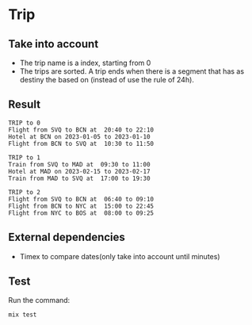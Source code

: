 # Trip

## Take into account

* The trip name is a index, starting from 0
* The trips are sorted. A trip ends when there is a segment that has as destiny the based on (instead of use the rule of 24h).

## Result

```
TRIP to 0
Flight from SVQ to BCN at  20:40 to 22:10
Hotel at BCN on 2023-01-05 to 2023-01-10
Flight from BCN to SVQ at  10:30 to 11:50

TRIP to 1
Train from SVQ to MAD at  09:30 to 11:00
Hotel at MAD on 2023-02-15 to 2023-02-17
Train from MAD to SVQ at  17:00 to 19:30

TRIP to 2
Flight from SVQ to BCN at  06:40 to 09:10
Flight from BCN to NYC at  15:00 to 22:45
Flight from NYC to BOS at  08:00 to 09:25
```

## External dependencies

* Timex to compare dates(only take into account until minutes) 

## Test

Run the command:

```
mix test
```